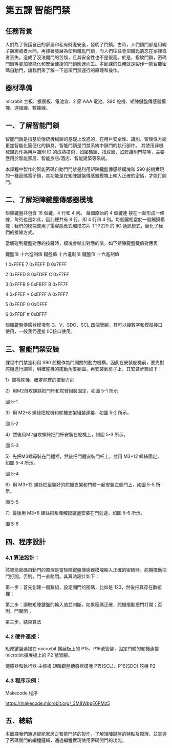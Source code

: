 # 第五課 智能門禁 

## 任務背景 
<P>
人們為了保護自己的家居和私有財產安全，發明了門鎖。古時，人們鎖門都是用繩子捆綁或者木閂，再接著發展為使用鑰匙門鎖，而人們往往會把鑰匙遺忘在家裡或者丟失，造成了沒法開門的苦惱，且其安全性也不是很高。於是，指紋門鎖，密碼門鎖等更加智能化和安全便捷的門鎖應運而生。本節課的任務就是製作一款智能密碼自動門，讓我們來了解一下這項門禁運行的原理和操作。 
<P>

## 器材準備 
<P>
microbit 主板、擴展板、電池盒、2 節 AAA 電池、S90 舵機、矩陣鍵盤傳感器模塊、連接線、數據線。 
<P>

## 一、了解智能門鎖 
<P>
智能門鎖是指基於傳統機械鎖的基礎上改進的，在用戶安全性、識別、管理性方面更加智能化簡便化的鎖具。智能門鎖是門禁系統中鎖門的執行部件。 其使用非機械鑰匙作為用戶識別 ID 的成熟技術，如密碼鎖、指紋鎖、虹膜識別門禁等，主要應用於智能家居、智能旅店/酒店、智能建築等系統。 
<P>
<P>
本課程中製作的智能密碼自動門門禁是利用矩陣鍵盤傳感器模塊和 S90 舵機實現的一種密碼電子鎖，其功能是在矩陣鍵盤傳感器模塊上輸入正確的密碼，才能打開門。 
<P>
 
## 二、了解矩陣鍵盤傳感器模塊 
<P>
    矩陣鍵盤共包含 16 個鍵，4 行和 4 列。 每個原始的 4 個鍵連 接在一起形成一條線，每列也是如此，因此總共有 8 行，即 4 行和 4 列。每個鍵相當於一個觸摸模塊；我們的模塊使用了電容感應式觸摸芯片 TTP229 的 IIC 通訊模式，簡化了我們的接線方式。 
<P>
<P>
當觸碰到鍵盤對應的按鍵時，模塊會輸出對應的值，如下矩陣鍵盤鍵值對應表 

鍵盤值    十六進制值   鍵盤值    十六進制值   鍵盤值    十六進制值 

1         0xFFFE      7         0xFEFF      D         0x7FFF 

2         0xFFFD      8         0xFDFF      C         0xF7FF 

3         0xFFFB      9         0xFBFF      B         0xFF7F 

4         0xFFEF      *         0xEFFF      A         0xFFF7 

5         0xFFDF      0         0xDFFF      

6         0xFFBF      #        0xBFFF 
<P>
<P>
矩陣鍵盤傳感器模塊有 G、V、SDO、SCL 四個管腳，其可以接數字和模擬接口使用，一般我們連接 IIC接口使用。 
<P>
 
## 三、智能門禁安裝 
<P>
課程中門禁是利用 S90 舵機作為門開關的動力機構，因此在安裝舵機前，要先對舵機進行調零，明確舵機的擺動角度範圍，再安裝到房子上，其安裝步驟如下： 
<P>
<P>
1）調零舵機，確定舵臂的擺動方向 
<P>
<P>
2）用M2自攻螺絲把門杆和舵臂組裝固定，如圖 5-1 所示 
<P>
圖 5-1 
<P>
3）用 M2*8 螺絲把舵機和舵機支架組裝連接，如圖 5-2 所示。 
<P>
圖 5-2 
<P>
4）然後用M2自攻螺絲把門杆安裝在舵機上，如圖 5-3 所示。 
<P>
圖 5-3 
<P>
5）先把M3螺母裝在門體裡，然後把門體安裝門杆上，並用 M3*12 螺絲固定， 如圖 5-4 所示。 
<P>
圖 5-4 
<P>
6）用 M3*12 螺絲把組裝好的舵機支架和門體一起安裝左側門上，如圖 5-5 所示。 
<P>
圖 5-5 
<P>
7）最後用 M3*8 螺絲把矩陣觸摸鍵盤安裝在門旁邊，如圖 5-6 所示。 
<P>
圖 5-6 

## 四、程序設計 

### 4.1 算法設計： 
<P>
    該智能密碼自動門的原理是當矩陣鍵盤傳感器模塊輸入正確的密碼時，舵機擺動把門打開，否則，門一直關閉。其算法設計如下： 
<P>
<P>
第一步：首先創建一個數組，設定開門的密碼，比如是 123，然後把其存在數組裡； 
<P>
<P>
第二步：讀取矩陣鍵盤的輸入值並判斷，如果密碼正確，舵機擺動把門打開；否則，門關閉； 
<P>
<P>
第三步，結束算法 
<P>

### 4.2 硬件連接： 
<P>
矩陣鍵盤連接在 micro:bit 擴展板上的 P15、P16號管腳，固定門體的舵機連接 micro:bit擴展板上的 P2 號管腳。 
<P>
傳感器和執行器 
主控板 
矩陣鍵盤傳感器模塊 
P15(SCL)、P16(SDO) 
舵機 
P2 

### 4.3 程序示例： 
<P>
Makecode 程序 


https://makecode.microbit.org/_3M8WbgE6PMz5 
<P> 

## 五、總結 
<P>    
本節課我們通過智能家居之智能門禁的製作，了解矩陣鍵盤的特點及原理，並掌握了密碼開門的編程邏輯，通過編程實現使用密碼開門的功能。 
<P>
 
